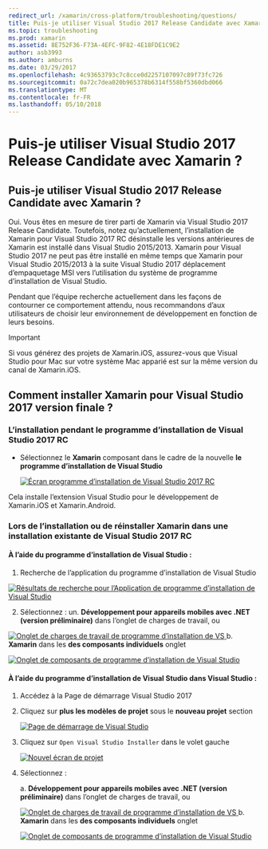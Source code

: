 ```yaml
---
redirect_url: /xamarin/cross-platform/troubleshooting/questions/
title: Puis-je utiliser Visual Studio 2017 Release Candidate avec Xamarin ?
ms.topic: troubleshooting
ms.prod: xamarin
ms.assetid: 8E752F36-F73A-4EFC-9F82-4E18FDE1C9E2
author: asb3993
ms.author: amburns
ms.date: 03/29/2017
ms.openlocfilehash: 4c93653793c7c8cce0d2257107097c89f73fc726
ms.sourcegitcommit: 0a72c7dea020b965378b6314f558bf5360dbd066
ms.translationtype: MT
ms.contentlocale: fr-FR
ms.lasthandoff: 05/10/2018
---
```

# <a name="can-i-use-visual-studio-2017-release-candidate-with-xamarin"></a>Puis-je utiliser Visual Studio 2017 Release Candidate avec Xamarin ?

## <a name="can-i-use-visual-studio-2017-release-candidate-with-xamarin"></a>Puis-je utiliser Visual Studio 2017 Release Candidate avec Xamarin ?

Oui. Vous êtes en mesure de tirer parti de Xamarin via Visual Studio 2017 Release Candidate. Toutefois, notez qu’actuellement, l’installation de Xamarin pour Visual Studio 2017 RC désinstalle les versions antérieures de Xamarin est installé dans Visual Studio 2015/2013. Xamarin pour Visual Studio 2017 ne peut pas être installé en même temps que Xamarin pour Visual Studio 2015/2013 à la suite Visual Studio 2017 déplacement d’empaquetage MSI vers l’utilisation du système de programme d’installation de Visual Studio.

Pendant que l’équipe recherche actuellement dans les façons de contourner ce comportement attendu, nous recommandons d’aux utilisateurs de choisir leur environnement de développement en fonction de leurs besoins. 

> [!IMPORTANT]
> Si vous générez des projets de Xamarin.iOS, assurez-vous que Visual Studio pour Mac sur votre système Mac apparié est sur la même version du canal de Xamarin.iOS.

## <a name="how-do-i-install-xamarin-to-visual-studio-2017-release-candidate"></a>Comment installer Xamarin pour Visual Studio 2017 version finale ?

### <a name="installing-during-the-visual-studio-2017-rc-installer"></a>L’installation pendant le programme d’installation de Visual Studio 2017 RC

* Sélectionnez le **Xamarin** composant dans le cadre de la nouvelle **le programme d’installation de Visual Studio**

  [![](visualstudio-2017-rc-images/install1-sml.png "Écran programme d’installation de Visual Studio 2017 RC")](visualstudio-2017-rc-images/install1-orig.png#lightbox)

Cela installe l’extension Visual Studio pour le développement de Xamarin.iOS et Xamarin.Android.

### <a name="installing-or-reinstalling-xamarin-in-an-existing-installation-of-visual-studio-2017-rc"></a>Lors de l’installation ou de réinstaller Xamarin dans une installation existante de Visual Studio 2017 RC

#### <a name="using-the-visual-studio-installer"></a>À l’aide du programme d’installation de Visual Studio :

1. Recherche de l’application du programme d’installation de Visual Studio

  [![](visualstudio-2017-rc-images/reinstall1-sml.png "Résultats de recherche pour l’Application de programme d’installation de Visual Studio")](visualstudio-2017-rc-images/reinstall1-orig.png#lightbox)

2. Sélectionnez : un. **Développement pour appareils mobiles avec .NET (version préliminaire)** dans l’onglet de charges de travail, ou

  [![](visualstudio-2017-rc-images/reinstall2-sml.png "Onglet de charges de travail de programme d’installation de VS") ](visualstudio-2017-rc-images/reinstall2-orig.png#lightbox) b. **Xamarin** dans les **des composants individuels** onglet

  [![](visualstudio-2017-rc-images/reinstall3-sml.png "Onglet de composants de programme d’installation de Visual Studio")](visualstudio-2017-rc-images/reinstall3-orig.png#lightbox)

#### <a name="using-the-visual-studio-installer-within-visual-studio"></a>À l’aide du programme d’installation de Visual Studio dans Visual Studio :
1. Accédez à la Page de démarrage Visual Studio 2017
2. Cliquez sur **plus les modèles de projet** sous le **nouveau projet** section

    [![](visualstudio-2017-rc-images/reinstall4-sml.png "Page de démarrage de Visual Studio")](visualstudio-2017-rc-images/reinstall4-orig.png#lightbox)
3. Cliquez sur `Open Visual Studio Installer` dans le volet gauche

    [![](visualstudio-2017-rc-images/reinstall5-sml.png "Nouvel écran de projet")](visualstudio-2017-rc-images/reinstall5-orig.png#lightbox)
4. Sélectionnez :
    
    a. **Développement pour appareils mobiles avec .NET (version préliminaire)** dans l’onglet de charges de travail, ou

    [![](visualstudio-2017-rc-images/reinstall2-sml.png "Onglet de charges de travail de programme d’installation de VS") ](visualstudio-2017-rc-images/reinstall2-orig.png#lightbox) b. **Xamarin** dans les **des composants individuels** onglet

    [![](visualstudio-2017-rc-images/reinstall3-sml.png "Onglet de composants de programme d’installation de Visual Studio")](visualstudio-2017-rc-images/reinstall3-orig.png#lightbox)
